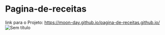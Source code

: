 # Pagina-de-receitas
 
 link para o Projeto: https://moon-day.github.io/pagina-de-receitas.github.io/
![Sem título](https://github.com/Moon-Day/pagina-de-receitas.github.io/assets/97771245/2d42f727-49e6-41af-8d92-4dad94fb5825)


